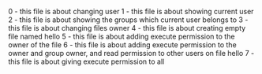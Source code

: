 0 - this file is about changing user
1 - this file is about showing current user
2 - this file is about showing the groups which current user belongs to
3 - this file is about changing files owner
4 - this file is about creating empty file named hello
5 - this file is about adding execute permission to the owner of the file
6 - this file is about adding execute permission to the owner and group owner, and read permission to other users on file hello
7 - this file is about giving execute permission to all
